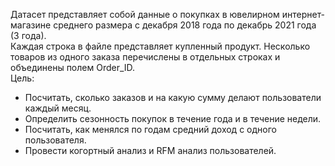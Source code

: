 Датасет представляет собой данные о покупках в ювелирном интернет-магазине среднего размера с декабря 2018 года по декабрь 2021 года (3 года). <br />
Каждая строка в файле представляет купленный продукт. Несколько товаров из одного заказа перечислены в отдельных строках и объединены полем Order_ID. <br />
Цель: <br />
- Посчитать, сколько заказов и на какую сумму делают пользователи каждый месяц. <br />
- Определить сезонность покупок в течение года и в течение недели. <br />
- Посчитать, как менялся по годам средний доход с одного пользователя. <br />
- Провести когортный анализ и RFM анализ пользователей. <br />
